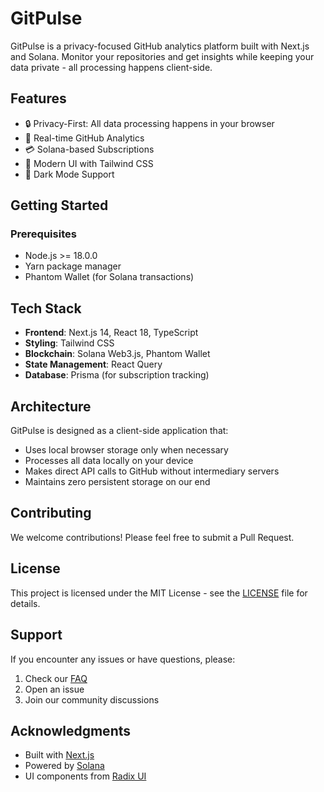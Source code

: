 # GitPulse

GitPulse is a privacy-focused GitHub analytics platform built with Next.js and Solana. Monitor your repositories and get insights while keeping your data private - all processing happens client-side.

## Features

- 🔒 Privacy-First: All data processing happens in your browser
- 🔄 Real-time GitHub Analytics
- 💳 Solana-based Subscriptions
- 🎨 Modern UI with Tailwind CSS
- 🌙 Dark Mode Support

## Getting Started

### Prerequisites

- Node.js >= 18.0.0
- Yarn package manager
- Phantom Wallet (for Solana transactions)

## Tech Stack

- **Frontend**: Next.js 14, React 18, TypeScript
- **Styling**: Tailwind CSS
- **Blockchain**: Solana Web3.js, Phantom Wallet
- **State Management**: React Query
- **Database**: Prisma (for subscription tracking)

## Architecture

GitPulse is designed as a client-side application that:
- Uses local browser storage only when necessary
- Processes all data locally on your device
- Makes direct API calls to GitHub without intermediary servers
- Maintains zero persistent storage on our end

## Contributing

We welcome contributions! Please feel free to submit a Pull Request.

## License

This project is licensed under the MIT License - see the [LICENSE](LICENSE) file for details.

## Support

If you encounter any issues or have questions, please:
1. Check our [FAQ](docs/FAQ.md)
2. Open an issue
3. Join our community discussions

## Acknowledgments

- Built with [Next.js](https://nextjs.org/)
- Powered by [Solana](https://solana.com/)
- UI components from [Radix UI](https://www.radix-ui.com/)
